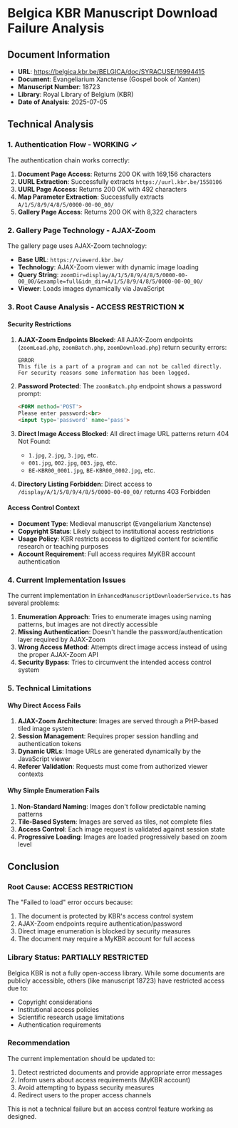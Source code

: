 # Belgica KBR Manuscript Download Failure Analysis

## Document Information
- **URL**: https://belgica.kbr.be/BELGICA/doc/SYRACUSE/16994415
- **Document**: Evangeliarium Xanctense (Gospel book of Xanten)
- **Manuscript Number**: 18723
- **Library**: Royal Library of Belgium (KBR)
- **Date of Analysis**: 2025-07-05

## Technical Analysis

### 1. Authentication Flow - WORKING ✓
The authentication chain works correctly:
1. **Document Page Access**: Returns 200 OK with 169,156 characters
2. **UURL Extraction**: Successfully extracts `https://uurl.kbr.be/1558106`
3. **UURL Page Access**: Returns 200 OK with 492 characters
4. **Map Parameter Extraction**: Successfully extracts `A/1/5/8/9/4/8/5/0000-00-00_00/`
5. **Gallery Page Access**: Returns 200 OK with 8,322 characters

### 2. Gallery Page Technology - AJAX-Zoom
The gallery page uses AJAX-Zoom technology:
- **Base URL**: `https://viewerd.kbr.be/`
- **Technology**: AJAX-Zoom viewer with dynamic image loading
- **Query String**: `zoomDir=display/A/1/5/8/9/4/8/5/0000-00-00_00/&example=full&idn_dir=A/1/5/8/9/4/8/5/0000-00-00_00/`
- **Viewer**: Loads images dynamically via JavaScript

### 3. Root Cause Analysis - ACCESS RESTRICTION ❌

#### Security Restrictions
1. **AJAX-Zoom Endpoints Blocked**: All AJAX-Zoom endpoints (`zoomLoad.php`, `zoomBatch.php`, `zoomDownload.php`) return security errors:
   ```
   ERROR
   This file is a part of a program and can not be called directly.
   For security reasons some information has been logged.
   ```

2. **Password Protected**: The `zoomBatch.php` endpoint shows a password prompt:
   ```html
   <FORM method='POST'>
   Please enter password:<br>
   <input type='password' name='pass'>
   ```

3. **Direct Image Access Blocked**: All direct image URL patterns return 404 Not Found:
   - `1.jpg`, `2.jpg`, `3.jpg`, etc.
   - `001.jpg`, `002.jpg`, `003.jpg`, etc.
   - `BE-KBR00_0001.jpg`, `BE-KBR00_0002.jpg`, etc.

4. **Directory Listing Forbidden**: Direct access to `/display/A/1/5/8/9/4/8/5/0000-00-00_00/` returns 403 Forbidden

#### Access Control Context
- **Document Type**: Medieval manuscript (Evangeliarium Xanctense)
- **Copyright Status**: Likely subject to institutional access restrictions
- **Usage Policy**: KBR restricts access to digitized content for scientific research or teaching purposes
- **Account Requirement**: Full access requires MyKBR account authentication

### 4. Current Implementation Issues

The current implementation in `EnhancedManuscriptDownloaderService.ts` has several problems:

1. **Enumeration Approach**: Tries to enumerate images using naming patterns, but images are not directly accessible
2. **Missing Authentication**: Doesn't handle the password/authentication layer required by AJAX-Zoom
3. **Wrong Access Method**: Attempts direct image access instead of using the proper AJAX-Zoom API
4. **Security Bypass**: Tries to circumvent the intended access control system

### 5. Technical Limitations

#### Why Direct Access Fails
1. **AJAX-Zoom Architecture**: Images are served through a PHP-based tiled image system
2. **Session Management**: Requires proper session handling and authentication tokens
3. **Dynamic URLs**: Image URLs are generated dynamically by the JavaScript viewer
4. **Referer Validation**: Requests must come from authorized viewer contexts

#### Why Simple Enumeration Fails
1. **Non-Standard Naming**: Images don't follow predictable naming patterns
2. **Tile-Based System**: Images are served as tiles, not complete files
3. **Access Control**: Each image request is validated against session state
4. **Progressive Loading**: Images are loaded progressively based on zoom level

## Conclusion

### Root Cause: ACCESS RESTRICTION
The "Failed to load" error occurs because:
1. The document is protected by KBR's access control system
2. AJAX-Zoom endpoints require authentication/password
3. Direct image enumeration is blocked by security measures
4. The document may require a MyKBR account for full access

### Library Status: PARTIALLY RESTRICTED
Belgica KBR is not a fully open-access library. While some documents are publicly accessible, others (like manuscript 18723) have restricted access due to:
- Copyright considerations
- Institutional access policies
- Scientific research usage limitations
- Authentication requirements

### Recommendation
The current implementation should be updated to:
1. Detect restricted documents and provide appropriate error messages
2. Inform users about access requirements (MyKBR account)
3. Avoid attempting to bypass security measures
4. Redirect users to the proper access channels

This is not a technical failure but an access control feature working as designed.
